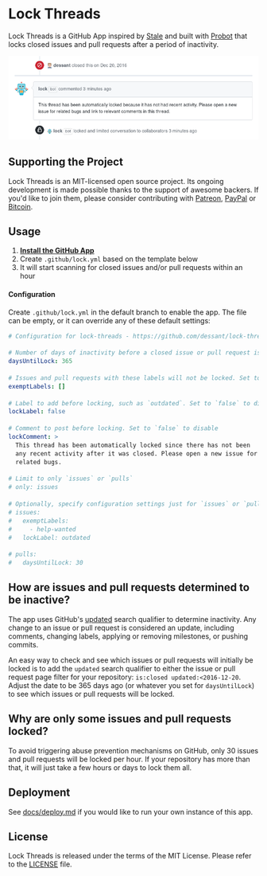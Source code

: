 # Lock Threads

Lock Threads is a GitHub App inspired by [Stale](https://github.com/probot/stale)
and built with [Probot](https://github.com/probot/probot)
that locks closed issues and pull requests after a period of inactivity.

![](assets/screenshot.png)

## Supporting the Project

Lock Threads is an MIT-licensed open source project. Its ongoing
development is made possible thanks to the support of awesome backers.
If you'd like to join them, please consider contributing with
[Patreon](https://goo.gl/qRhKSW), [PayPal](https://goo.gl/5FnBaw)
or [Bitcoin](https://goo.gl/uJUAaU).

## Usage

1. **[Install the GitHub App](https://github.com/apps/lock)**
2. Create `.github/lock.yml` based on the template below
3. It will start scanning for closed issues and/or pull requests within an hour

#### Configuration

Create `.github/lock.yml` in the default branch to enable the app.
The file can be empty, or it can override any of these default settings:

```yml
# Configuration for lock-threads - https://github.com/dessant/lock-threads

# Number of days of inactivity before a closed issue or pull request is locked
daysUntilLock: 365

# Issues and pull requests with these labels will not be locked. Set to `[]` to disable
exemptLabels: []

# Label to add before locking, such as `outdated`. Set to `false` to disable
lockLabel: false

# Comment to post before locking. Set to `false` to disable
lockComment: >
  This thread has been automatically locked since there has not been
  any recent activity after it was closed. Please open a new issue for
  related bugs.

# Limit to only `issues` or `pulls`
# only: issues

# Optionally, specify configuration settings just for `issues` or `pulls`
# issues:
#   exemptLabels:
#     - help-wanted
#   lockLabel: outdated

# pulls:
#   daysUntilLock: 30
```

## How are issues and pull requests determined to be inactive?

The app uses GitHub's [updated](https://git.io/vbR9z) search qualifier
to determine inactivity. Any change to an issue or pull request
is considered an update, including comments, changing labels,
applying or removing milestones, or pushing commits.

An easy way to check and see which issues or pull requests will initially
be locked is to add the `updated` search qualifier to either the issue
or pull request page filter for your repository: `is:closed updated:<2016-12-20`.
Adjust the date to be 365 days ago (or whatever you set for `daysUntilLock`)
to see which issues or pull requests will be locked.

## Why are only some issues and pull requests locked?

To avoid triggering abuse prevention mechanisms on GitHub, only 30 issues
and pull requests will be locked per hour. If your repository has more
than that, it will just take a few hours or days to lock them all.

## Deployment

See [docs/deploy.md](docs/deploy.md) if you would like to run your own
instance of this app.

## License

Lock Threads is released under the terms of the MIT License.
Please refer to the [LICENSE](LICENSE) file.
